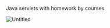 Java servlets with homework by courses

![Untitled](https://user-images.githubusercontent.com/96006156/171158099-4c3ea564-b222-4891-8dc3-47ad4cf29edc.jpg)

